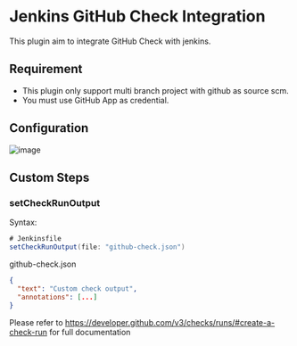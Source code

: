 # Jenkins GitHub Check Integration

This plugin aim to integrate GitHub Check with jenkins.

## Requirement

- This plugin only support multi branch project with github as source scm.
- You must use GitHub App as credential.

## Configuration

![image](https://user-images.githubusercontent.com/1484485/80692361-a6516d00-8afb-11ea-9fa2-62a44993b056.png)

## Custom Steps

### setCheckRunOutput

Syntax:

```groovy
# Jenkinsfile
setCheckRunOutput(file: "github-check.json")
```

github-check.json

```json
{
  "text": "Custom check output",
  "annotations": [...]
}
```

Please refer to https://developer.github.com/v3/checks/runs/#create-a-check-run for full documentation
